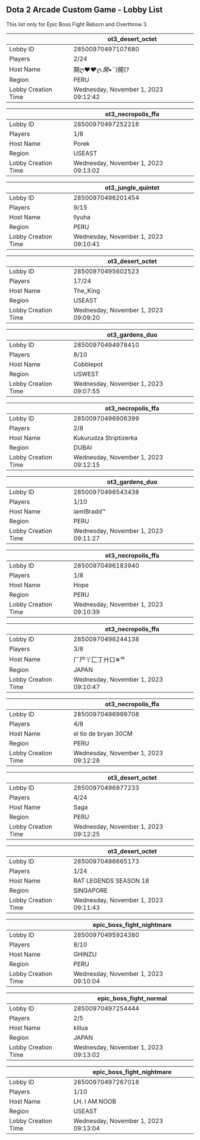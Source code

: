 ## Dota 2 Arcade Custom Game - Lobby List

This list only for Epic Boss Fight Reborn and Overthrow 3

|  | ot3_desert_octet |
| ------ | ------ |
| Lobby ID | 28500970497107680 |
| Players | 2/24 |
| Host Name | 開ღ♥*♥ღ.開•*¨)開(? |
| Region | PERU |
| Lobby Creation Time | Wednesday, November 1, 2023 09:12:42 |


|  | ot3_necropolis_ffa |
| ------ | ------ |
| Lobby ID | 28500970497252216 |
| Players | 1/8 |
| Host Name | Porek |
| Region | USEAST |
| Lobby Creation Time | Wednesday, November 1, 2023 09:13:02 |


|  | ot3_jungle_quintet |
| ------ | ------ |
| Lobby ID | 28500970496201454 |
| Players | 9/15 |
| Host Name | Ilyuha |
| Region | PERU |
| Lobby Creation Time | Wednesday, November 1, 2023 09:10:41 |


|  | ot3_desert_octet |
| ------ | ------ |
| Lobby ID | 28500970495602523 |
| Players | 17/24 |
| Host Name | The_King |
| Region | USEAST |
| Lobby Creation Time | Wednesday, November 1, 2023 09:09:20 |


|  | ot3_gardens_duo |
| ------ | ------ |
| Lobby ID | 28500970494978410 |
| Players | 8/10 |
| Host Name | Cobblepot |
| Region | USWEST |
| Lobby Creation Time | Wednesday, November 1, 2023 09:07:55 |


|  | ot3_necropolis_ffa |
| ------ | ------ |
| Lobby ID | 28500970496906399 |
| Players | 2/8 |
| Host Name | Kukurudza Striptizerka |
| Region | DUBAI |
| Lobby Creation Time | Wednesday, November 1, 2023 09:12:15 |


|  | ot3_gardens_duo |
| ------ | ------ |
| Lobby ID | 28500970496543438 |
| Players | 1/10 |
| Host Name | iamIBradd™ |
| Region | PERU |
| Lobby Creation Time | Wednesday, November 1, 2023 09:11:27 |


|  | ot3_necropolis_ffa |
| ------ | ------ |
| Lobby ID | 28500970496183940 |
| Players | 1/8 |
| Host Name | Hope |
| Region | PERU |
| Lobby Creation Time | Wednesday, November 1, 2023 09:10:39 |


|  | ot3_necropolis_ffa |
| ------ | ------ |
| Lobby ID | 28500970496244138 |
| Players | 3/8 |
| Host Name | 厂尸丫匚丁廾口✵¹⁹ |
| Region | JAPAN |
| Lobby Creation Time | Wednesday, November 1, 2023 09:10:47 |


|  | ot3_necropolis_ffa |
| ------ | ------ |
| Lobby ID | 28500970496999708 |
| Players | 4/8 |
| Host Name | el tio de bryan 30CM |
| Region | PERU |
| Lobby Creation Time | Wednesday, November 1, 2023 09:12:28 |


|  | ot3_desert_octet |
| ------ | ------ |
| Lobby ID | 28500970496977233 |
| Players | 4/24 |
| Host Name | Saga |
| Region | PERU |
| Lobby Creation Time | Wednesday, November 1, 2023 09:12:25 |


|  | ot3_desert_octet |
| ------ | ------ |
| Lobby ID | 28500970496665173 |
| Players | 1/24 |
| Host Name | RAT LEGENDS SEASON 18 |
| Region | SINGAPORE |
| Lobby Creation Time | Wednesday, November 1, 2023 09:11:43 |


|  | epic_boss_fight_nightmare |
| ------ | ------ |
| Lobby ID | 28500970495924380 |
| Players | 8/10 |
| Host Name | GHINZU |
| Region | PERU |
| Lobby Creation Time | Wednesday, November 1, 2023 09:10:04 |


|  | epic_boss_fight_normal |
| ------ | ------ |
| Lobby ID | 28500970497254444 |
| Players | 2/5 |
| Host Name | killua |
| Region | JAPAN |
| Lobby Creation Time | Wednesday, November 1, 2023 09:13:02 |


|  | epic_boss_fight_nightmare |
| ------ | ------ |
| Lobby ID | 28500970497267018 |
| Players | 1/10 |
| Host Name | LH. I AM NOOB |
| Region | USEAST |
| Lobby Creation Time | Wednesday, November 1, 2023 09:13:04 |


